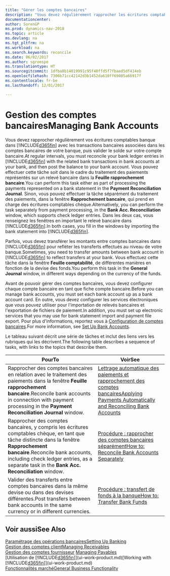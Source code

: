 ```yaml
---
title: "Gérer les comptes bancaires"
description: "Vous devez régulièrement rapprocher les écritures comptables bancaires dans Dynamics NAV avec les transactions bancaires associées à vos comptes bancaires."
documentationcenter: 
author: SorenGP
ms.prod: dynamics-nav-2018
ms.topic: article
ms.devlang: na
ms.tgt_pltfrm: na
ms.workload: na
ms.search.keywords: reconcile
ms.date: 06/02/2017
ms.author: sgroespe
ms.translationtype: HT
ms.sourcegitcommit: 1dfba8b14019991c95f40ffd5f7fbaed5df414eb
ms.openlocfilehash: 7306b71cc42142d3b1452da610ff69085a66917f
ms.contentlocale: fr-be
ms.lasthandoff: 12/01/2017

---
```

# <a name="managing-bank-accounts"></a><span data-ttu-id="b677b-103">Gestion des comptes bancaires</span><span class="sxs-lookup"><span data-stu-id="b677b-103">Managing Bank Accounts</span></span>
<span data-ttu-id="b677b-104">Vous devez rapprocher régulièrement vos écritures comptables banque dans [!INCLUDE[d365fin](includes/d365fin_md.md)] avec les transactions bancaires associées dans les comptes bancaires de votre banque, puis valider le solde sur votre compte bancaire.</span><span class="sxs-lookup"><span data-stu-id="b677b-104">At regular intervals, you must reconcile your bank ledger entries in [!INCLUDE[d365fin](includes/d365fin_md.md)] with the related bank transactions in bank accounts at your bank, and then post the balance to your bank account.</span></span> <span data-ttu-id="b677b-105">Vous pouvez effectuer cette tâche soit dans le cadre du traitement des paiements représentés sur un relevé bancaire dans la **Feuille rapprochement bancaire**.</span><span class="sxs-lookup"><span data-stu-id="b677b-105">You can perform this task either as part of processing the payments represented on a bank statement in the **Payment Reconciliation Journal**.</span></span> <span data-ttu-id="b677b-106">Sinon, vous pouvez effectuer la tâche séparément du traitement des paiements, dans la fenêtre **Rapprochement bancaire**, qui prend en charge des écritures comptables chèque.</span><span class="sxs-lookup"><span data-stu-id="b677b-106">Alternatively, you can perform the task separately from payment processing, in the **Bank Acc. Reconciliation** window, which supports check ledger entries.</span></span> <span data-ttu-id="b677b-107">Dans les deux cas, vous renseignez les fenêtres en important le relevé bancaire dans [!INCLUDE[d365fin](includes/d365fin_md.md)].</span><span class="sxs-lookup"><span data-stu-id="b677b-107">In both cases, you fill in the windows by importing the bank statement into [!INCLUDE[d365fin](includes/d365fin_md.md)].</span></span>

<span data-ttu-id="b677b-108">Parfois, vous devez transférer les montants entre comptes bancaires dans [!INCLUDE[d365fin](includes/d365fin_md.md)] pour refléter les transferts effectués au niveau de votre banque.</span><span class="sxs-lookup"><span data-stu-id="b677b-108">Sometimes, you need to transfer amounts between bank account in [!INCLUDE[d365fin](includes/d365fin_md.md)] to reflect transfers at your bank.</span></span> <span data-ttu-id="b677b-109">Vous effectuez cette tâche dans la fenêtre **Feuille comptabilité**, de différentes manières en fonction de la devise des fonds.</span><span class="sxs-lookup"><span data-stu-id="b677b-109">You perform this task in the **General Journal** window, in different ways depending on the currency of the funds.</span></span>

<span data-ttu-id="b677b-110">Avant de pouvoir gérer des comptes bancaires, vous devez configurer chaque compte bancaire en tant que fiche compte bancaire.</span><span class="sxs-lookup"><span data-stu-id="b677b-110">Before you can manage bank accounts, you must set each bank account up as a bank account card.</span></span> <span data-ttu-id="b677b-111">En outre, vous devez configurer les services électroniques que vous pouvez utiliser pour l'importation de relevés bancaires et l'exportation de fichiers de paiement.</span><span class="sxs-lookup"><span data-stu-id="b677b-111">In addition, you must set up electronic services that you may use for bank statement import and payment file export.</span></span> <span data-ttu-id="b677b-112">Pour plus d'informations, reportez vous à [Configuration de comptes bancaires](bank-setup-banking.md).</span><span class="sxs-lookup"><span data-stu-id="b677b-112">For more information, see [Set Up Bank Accounts](bank-setup-banking.md).</span></span>

<span data-ttu-id="b677b-113">Le tableau suivant décrit une série de tâches et inclut des liens vers les rubriques qui les décrivent.</span><span class="sxs-lookup"><span data-stu-id="b677b-113">The following table describes a sequence of tasks, with links to the topics that describe them.</span></span>

| <span data-ttu-id="b677b-114">Pour</span><span class="sxs-lookup"><span data-stu-id="b677b-114">To</span></span> | <span data-ttu-id="b677b-115">Voir</span><span class="sxs-lookup"><span data-stu-id="b677b-115">See</span></span> |
| --- | --- |
| <span data-ttu-id="b677b-116">Rapprocher des comptes bancaires en relation avec le traitement des paiements dans la fenêtre **Feuille rapprochement bancaire**.</span><span class="sxs-lookup"><span data-stu-id="b677b-116">Reconcile bank accounts in connection with payment processing in the **Payment Reconciliation Journal** window.</span></span> |[<span data-ttu-id="b677b-117">Lettrage automatique des paiements et rapprochement des comptes bancaires</span><span class="sxs-lookup"><span data-stu-id="b677b-117">Applying Payments Automatically and Reconciling Bank Accounts</span></span>](receivables-apply-payments-auto-reconcile-bank-accounts.md) |
| <span data-ttu-id="b677b-118">Rapprocher des comptes bancaires, y compris les écritures comptables chèque, en tant que tâche distincte dans la fenêtre **Rapprochement bancaire**.</span><span class="sxs-lookup"><span data-stu-id="b677b-118">Reconcile bank accounts, including check ledger entries, as a separate task in the **Bank Acc. Reconciliation** window.</span></span> |[<span data-ttu-id="b677b-119">Procédure : rapprocher des comptes bancaires séparément</span><span class="sxs-lookup"><span data-stu-id="b677b-119">How to: Reconcile Bank Accounts Separately</span></span>](bank-how-reconcile-bank-accounts-separately.md) |
| <span data-ttu-id="b677b-120">Valider des transferts entre comptes bancaires dans la même devise ou dans des devises différentes.</span><span class="sxs-lookup"><span data-stu-id="b677b-120">Post transfers between bank accounts in the same currency or in different currencies.</span></span> |[<span data-ttu-id="b677b-121">Procédure : transfert de fonds à la banque</span><span class="sxs-lookup"><span data-stu-id="b677b-121">How to: Transfer Bank Funds</span></span>](bank-how-transfer-bank-funds.md) |

## <a name="see-also"></a><span data-ttu-id="b677b-122">Voir aussi</span><span class="sxs-lookup"><span data-stu-id="b677b-122">See Also</span></span>
[<span data-ttu-id="b677b-123">Paramétrage des opérations bancaires</span><span class="sxs-lookup"><span data-stu-id="b677b-123">Setting Up Banking</span></span>](bank-setup-banking.md)  
[<span data-ttu-id="b677b-124">Gestion des comptes client</span><span class="sxs-lookup"><span data-stu-id="b677b-124">Managing Receivables</span></span>](receivables-manage-receivables.md)  
<span data-ttu-id="b677b-125">[Gestion des comptes fournisseur](payables-manage-payables.md)  </span><span class="sxs-lookup"><span data-stu-id="b677b-125">[Managing Payables](payables-manage-payables.md)  </span></span>  
<span data-ttu-id="b677b-126">[Utilisation de [!INCLUDE[d365fin](includes/d365fin_md.md)]](ui-work-product.md)</span><span class="sxs-lookup"><span data-stu-id="b677b-126">[Working with [!INCLUDE[d365fin](includes/d365fin_md.md)]](ui-work-product.md)</span></span>  
[<span data-ttu-id="b677b-127">Fonctionnalités marché</span><span class="sxs-lookup"><span data-stu-id="b677b-127">General Business Functionality</span></span>](ui-across-business-areas.md)  

